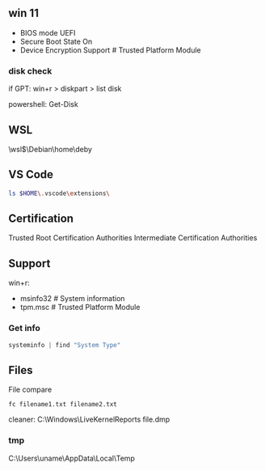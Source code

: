 ## win 11
- BIOS mode UEFI
- Secure Boot State On
- Device Encryption Support  # Trusted Platform Module

### disk check 
if GPT:
win+r > diskpart > list disk

powershell: Get-Disk

## WSL
\\wsl$\Debian\home\deby

## VS Code
```bash
ls $HOME\.vscode\extensions\
```

## Certification
Trusted Root Certification Authorities
Intermediate Certification Authorities


## Support
win+r:
- msinfo32  # System information
- tpm.msc  # Trusted Platform Module

### Get info
```powershell
systeminfo | find "System Type"
```


## Files
File compare
```
fc filename1.txt filename2.txt
```

cleaner:
    C:\Windows\LiveKernelReports
        file.dmp

### tmp
C:\Users\uname\AppData\Local\Temp